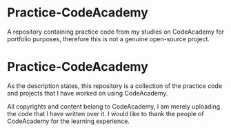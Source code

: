 # Practice-CodeAcademy
A repository containing practice code from my studies on CodeAcademy for portfolio purposes, therefore this is not a genuine open-source project. 

# Practice-CodeAcademy
As the description states, this repository is a collection of the practice code and projects that I have worked on using CodeAcademy.

All copyrights and content belong to CodeAcademy, I am merely uploading the code that I have written over it. I would like to thank the people of CodeAcademy for the learning experience.

<I plan to rewrite the copyright claims should it not be sufficient for Github uploading. Review the markdown language if necessary.>
